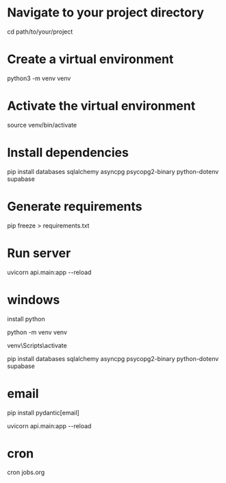 # Navigate to your project directory

cd path/to/your/project

# Create a virtual environment

python3 -m venv venv

# Activate the virtual environment

source venv/bin/activate

# Install dependencies

pip install databases sqlalchemy asyncpg psycopg2-binary python-dotenv supabase

# Generate requirements

pip freeze > requirements.txt

# Run server

uvicorn api.main:app --reload

# windows

install python

python -m venv venv

venv\Scripts\activate

pip install databases sqlalchemy asyncpg psycopg2-binary python-dotenv supabase

# email

pip install pydantic[email]

uvicorn api.main:app --reload

# cron

cron jobs.org
